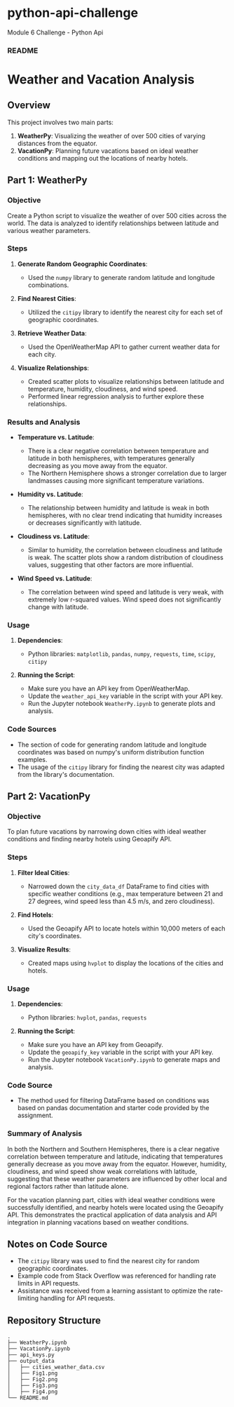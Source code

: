# python-api-challenge
Module 6 Challenge - Python Api

### README

# Weather and Vacation Analysis

## Overview

This project involves two main parts:
1. **WeatherPy**: Visualizing the weather of over 500 cities of varying distances from the equator.
2. **VacationPy**: Planning future vacations based on ideal weather conditions and mapping out the locations of nearby hotels.

## Part 1: WeatherPy

### Objective

Create a Python script to visualize the weather of over 500 cities across the world. The data is analyzed to identify relationships between latitude and various weather parameters.

### Steps

1. **Generate Random Geographic Coordinates**:
   - Used the `numpy` library to generate random latitude and longitude combinations.
   
2. **Find Nearest Cities**:
   - Utilized the `citipy` library to identify the nearest city for each set of geographic coordinates.
   
3. **Retrieve Weather Data**:
   - Used the OpenWeatherMap API to gather current weather data for each city.
   
4. **Visualize Relationships**:
   - Created scatter plots to visualize relationships between latitude and temperature, humidity, cloudiness, and wind speed.
   - Performed linear regression analysis to further explore these relationships.

### Results and Analysis

- **Temperature vs. Latitude**:
  - There is a clear negative correlation between temperature and latitude in both hemispheres, with temperatures generally decreasing as you move away from the equator.
  - The Northern Hemisphere shows a stronger correlation due to larger landmasses causing more significant temperature variations.

- **Humidity vs. Latitude**:
  - The relationship between humidity and latitude is weak in both hemispheres, with no clear trend indicating that humidity increases or decreases significantly with latitude.
    
- **Cloudiness vs. Latitude**:
  - Similar to humidity, the correlation between cloudiness and latitude is weak. The scatter plots show a random distribution of cloudiness values, suggesting that other factors are more influential.

- **Wind Speed vs. Latitude**:
  - The correlation between wind speed and latitude is very weak, with extremely low r-squared values. Wind speed does not significantly change with latitude.

### Usage

1. **Dependencies**:
   - Python libraries: `matplotlib`, `pandas`, `numpy`, `requests`, `time`, `scipy`, `citipy`
   
2. **Running the Script**:
   - Make sure you have an API key from OpenWeatherMap.
   - Update the `weather_api_key` variable in the script with your API key.
   - Run the Jupyter notebook `WeatherPy.ipynb` to generate plots and analysis.

### Code Sources

- The section of code for generating random latitude and longitude coordinates was based on numpy's uniform distribution function examples.
- The usage of the `citipy` library for finding the nearest city was adapted from the library's documentation.

## Part 2: VacationPy

### Objective

To plan future vacations by narrowing down cities with ideal weather conditions and finding nearby hotels using Geoapify API.

### Steps

1. **Filter Ideal Cities**:
   - Narrowed down the `city_data_df` DataFrame to find cities with specific weather conditions (e.g., max temperature between 21 and 27 degrees, wind speed less than 4.5 m/s, and zero cloudiness).
   
2. **Find Hotels**:
   - Used the Geoapify API to locate hotels within 10,000 meters of each city's coordinates.
   
3. **Visualize Results**:
   - Created maps using `hvplot` to display the locations of the cities and hotels.

### Usage

1. **Dependencies**:
   - Python libraries: `hvplot`, `pandas`, `requests`
   
2. **Running the Script**:
   - Make sure you have an API key from Geoapify.
   - Update the `geoapify_key` variable in the script with your API key.
   - Run the Jupyter notebook `VacationPy.ipynb` to generate maps and analysis.

### Code Source

- The method used for filtering DataFrame based on conditions was based on pandas documentation and starter code provided by the assignment.

### Summary of Analysis

In both the Northern and Southern Hemispheres, there is a clear negative correlation between temperature and latitude, indicating that temperatures generally decrease as you move away from the equator. However, humidity, cloudiness, and wind speed show weak correlations with latitude, suggesting that these weather parameters are influenced by other local and regional factors rather than latitude alone.

For the vacation planning part, cities with ideal weather conditions were successfully identified, and nearby hotels were located using the Geoapify API. This demonstrates the practical application of data analysis and API integration in planning vacations based on weather conditions.

## Notes on Code Source

- The `citipy` library was used to find the nearest city for random geographic coordinates.
- Example code from Stack Overflow was referenced for handling rate limits in API requests.
- Assistance was received from a learning assistant to optimize the rate-limiting handling for API requests.

## Repository Structure

```
.
├── WeatherPy.ipynb
├── VacationPy.ipynb
├── api_keys.py
├── output_data
│   ├── cities_weather_data.csv
│   ├── Fig1.png
│   ├── Fig2.png
│   ├── Fig3.png
│   ├── Fig4.png
└── README.md
```
